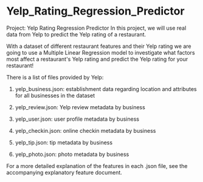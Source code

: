 # Yelp_Rating_Regression_Predictor

Project: Yelp Rating Regression Predictor
In this project, we will use real data from Yelp to predict the Yelp rating of a restaurant.

With a dataset of different restaurant features and their Yelp rating we are going to use a Multiple Linear Regression model to investigate what factors most affect a restaurant's Yelp rating and predict the Yelp rating for your restaurant!

There is a list of files provided by Yelp: 

 1. yelp_business.json: establishment data regarding location and attributes for all businesses in the dataset

2. yelp_review.json: Yelp review metadata by business

3. yelp_user.json: user profile metadata by business

4. yelp_checkin.json: online checkin metadata by business

5. yelp_tip.json: tip metadata by business
6. yelp_photo.json: photo metadata by business

For a more detailed explanation of the features in each .json file, see the accompanying explanatory feature document.
